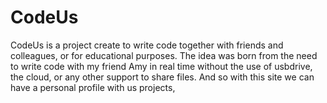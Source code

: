 # CodeUs
CodeUs is a project create to write code together with friends and colleagues, or for educational purposes.
The idea was born from the need to write code with my friend Amy in real time without the use of usbdrive, the cloud, or any other support to share files.
And so with this site we can have a personal profile with us projects, 
